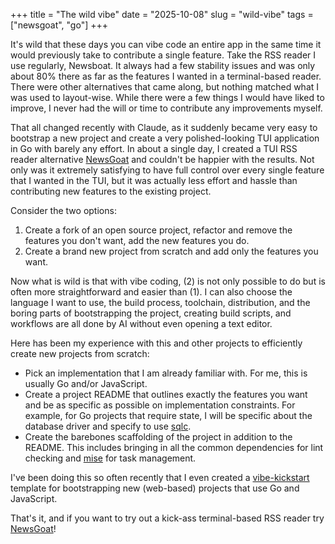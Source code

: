 +++
title = "The wild vibe"
date = "2025-10-08"
slug = "wild-vibe"
tags = ["newsgoat", "go"]
+++

It's wild that these days you can vibe code an entire app in the same time it would previously take to contribute a single feature.
Take the RSS reader I use regularly, Newsboat.
It always had a few stability issues and was only about 80% there as far as the features I wanted in a terminal-based reader.
There were other alternatives that came along, but nothing matched what I was used to layout-wise.
While there were a few things I would have liked to improve, I never had the will or time to contribute any improvements myself.

That all changed recently with Claude, as it suddenly became very easy to bootstrap a new project and create a very polished-looking TUI application in Go with barely any effort.
In about a single day, I created a TUI RSS reader alternative [NewsGoat](https://github.com/jarv/newsgoat) and couldn't be happier with the results.
Not only was it extremely satisfying to have full control over every single feature that I wanted in the TUI, but it was actually less effort and hassle than contributing new features to the existing project.

Consider the two options:

1. Create a fork of an open source project, refactor and remove the features you don't want, add the new features you do.
2. Create a brand new project from scratch and add only the features you want.

Now what is wild is that with vibe coding, (2) is not only possible to do but is often more straightforward and easier than (1).
I can also choose the language I want to use, the build process, toolchain, distribution, and the boring parts of bootstrapping the project, creating build scripts, and workflows are all done by AI without even opening a text editor.

Here has been my experience with this and other projects to efficiently create new projects from scratch:

- Pick an implementation that I am already familiar with. For me, this is usually Go and/or JavaScript.
- Create a project README that outlines exactly the features you want and be as specific as possible on implementation constraints. For example, for Go projects that require state, I will be specific about the database driver and specify to use [sqlc](https://sqlc.dev/).
- Create the barebones scaffolding of the project in addition to the README. This includes bringing in all the common dependencies for lint checking and [mise](https://mise.jdx.dev/) for task management.

I've been doing this so often recently that I even created a [vibe-kickstart](https://github.com/jarv/vibe-kickstart/) template for bootstrapping new (web-based) projects that use Go and JavaScript.

That's it, and if you want to try out a kick-ass terminal-based RSS reader try [NewsGoat](https://github.com/jarv/newsgoat)!
